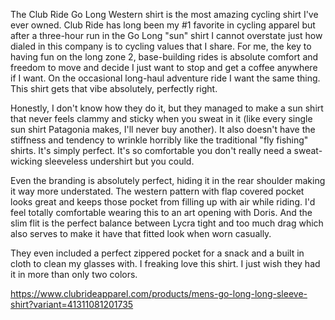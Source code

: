 The Club Ride Go Long Western shirt is the most amazing cycling shirt I've ever owned. Club Ride has long been my #1 favorite in cycling apparel but after a three-hour run in the Go Long "sun" shirt I cannot overstate just how dialed in this company is to cycling values that I share. For me, the key to having fun on the long zone 2, base-building rides is absolute comfort and freedom to move and decide I just want to stop and get a coffee anywhere if I want. On the occasional long-haul adventure ride I want the same thing. This shirt gets that vibe absolutely, perfectly right.

Honestly, I don't know how they do it, but they managed to make a sun shirt that never feels clammy and sticky when you sweat in it (like every single sun shirt Patagonia makes, I'll never buy another). It also doesn't have the stiffness and tendency to wrinkle horribly like the traditional "fly fishing" shirts. It's simply perfect. It's so comfortable you don't really need a sweat-wicking sleeveless undershirt but you could.

Even the branding is absolutely perfect, hiding it in the rear shoulder making it way more understated. The western pattern with flap covered pocket looks great and keeps those pocket from filling up with air while riding. I'd feel totally comfortable wearing this to an art opening with Doris. And the slim flit is the perfect balance between Lycra tight and too much drag which also serves to make it have that fitted look when worn casually.

They even included a perfect zippered pocket for a snack and a built in cloth to clean my glasses with. I freaking love this shirt. I just wish they had it in more than only two colors.

https://www.clubrideapparel.com/products/mens-go-long-long-sleeve-shirt?variant=41311081201735

